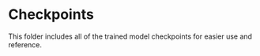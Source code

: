 # Checkpoints

This folder includes all of the trained model checkpoints for easier use and reference. 

